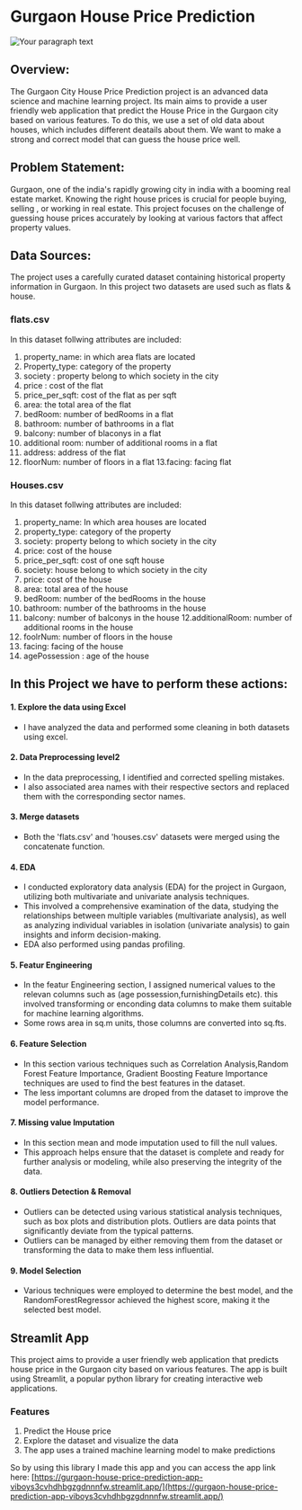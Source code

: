 # Gurgaon House Price Prediction 
![Your paragraph text](https://github.com/damodhar92/Projects/assets/104577474/91cce23b-1787-4e3a-a4e3-367d833fbfaf)




## Overview:
The Gurgaon City House Price Prediction project is an advanced data science and machine learning project. Its main aims to provide a user friendly web application that predict the House Price in the Gurgaon city based on various features. To do this, we use a set of old data about houses, which includes different deatails about them. We want to make a strong and correct model that can guess the house price well.

## Problem Statement:
Gurgaon, one of the india's rapidly growing city in india with a booming real estate market. Knowing the right house prices is crucial for people buying, selling , or working in real estate. This project focuses on the challenge of guessing house prices accurately by looking at various factors that affect property values.

## Data Sources: 
The project uses a carefully curated dataset containing historical property information in Gurgaon. In this project two datasets are used such as flats & house.
### flats.csv 
In this dataset follwing attributes are included:

1.  property_name: in which area flats are located
2. Property_type: category of the property
3. society : property belong to which society in the city
4. price : cost of the flat
5. price_per_sqft: cost of the flat as per sqft 
6. area: the total area of the flat
7. bedRoom: number of bedRooms in a flat
8. bathroom: number of bathrooms in a flat 
9. balcony: number of blaconys in a flat
10. additional room: number of additional rooms in a flat 
11. address: address of the flat 
12. floorNum: number of floors in a flat
13.facing: facing flat 

### Houses.csv

In this dataset follwing attributes are included:


1. property_name: In which area houses are located 
2. property_type: category of the property
3. society: property belong to which society in the city
4. price: cost of the house 
5. price_per_sqft: cost of one sqft house
6. society: house belong to which society in the city 
7. price: cost of the house 
8. area: total area of the house
9. bedRoom: number of the bedRooms in the house
10. bathroom: number of the bathrooms in the house 
11. balcony: number of balconys in the house 
12.additionalRoom: number of additional rooms in the house 
13. foolrNum: number of floors in the house 
14. facing: facing of the house 
15. agePossession : age of the house 

 
## In this Project we have to perform these actions:

#### 1. Explore the data using Excel
+ I have analyzed the data and performed some cleaning in both datasets using excel.
#### 2. Data Preprocessing level2
+ In the data preprocessing, I identified and corrected spelling mistakes.
+ I also associated area names with their respective sectors and replaced them with the corresponding sector names.
#### 3. Merge datasets
+ Both the 'flats.csv' and 'houses.csv' datasets were merged using the concatenate function.
#### 4. EDA
+ I conducted exploratory data analysis (EDA) for the project in Gurgaon, utilizing both multivariate and univariate analysis techniques.
+ This involved a comprehensive examination of the data, studying the relationships between multiple variables (multivariate analysis), as well as analyzing individual variables in isolation (univariate analysis) to gain insights and inform decision-making.
+ EDA also performed using pandas profiling. 
#### 5. Featur Engineering 
+ In the featur Engineering section, I assigned numerical values to the relevan columns such as (age possession,furnishingDetails etc). this involved transforming or enconding data columns to make them suitable for machine learning algorithms.
+ Some rows area in sq.m units, those columns are converted into sq.fts.
#### 6. Feature Selection 
+ In this section various techniques such as  Correlation Analysis,Random Forest Feature Importance, Gradient Boosting Feature Importance techniques are used to find the best features in the dataset.
+ The less important columns are droped from the dataset to improve the model performance.
#### 7. Missing value Imputation 
+ In this section mean and mode imputation used to fill the null values.
+ This approach helps ensure that the dataset is complete and ready for further analysis or modeling, while also preserving the integrity of the data.
#### 8. Outliers Detection & Removal
+ Outliers can be detected using various statistical analysis techniques, such as box plots and distribution plots. Outliers are data points that significantly deviate from the typical patterns.
+ Outliers can be managed by either removing them from the dataset or transforming the data to make them less influential.
#### 9. Model Selection 
+ Various techniques were employed to determine the best model, and the RandomForestRegressor achieved the highest score, making it the selected best model.

## Streamlit App

This project aims to provide a user friendly web application that predicts house price in the Gurgaon city based on various features. The app is built using Streamlit, a popular python library for creating interactive web applications.

### Features
1. Predict the House price
2. Explore the dataset and visualize the data 
3. The app uses a trained machine learning model to make predictions

So by using this library I made this app and you can access the app link here: [https://gurgaon-house-price-prediction-app-viboys3cvhdhbgzgdnnnfw.streamlit.app/](https://gurgaon-house-price-prediction-app-viboys3cvhdhbgzgdnnnfw.streamlit.app/)


